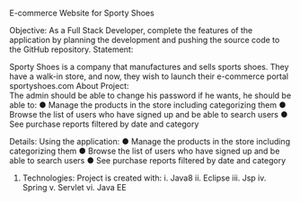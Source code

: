E-commerce Website for Sporty Shoes

Objective:
As a Full Stack Developer, complete the features of the application by planning the development and pushing the source code to the GitHub repository.
Statement:

Sporty Shoes is a company that manufactures and sells sports shoes. They have a walk-in store, and now, they wish to launch their e-commerce portal sportyshoes.com
About Project:	
The admin should be able to change his password if he wants, he should be able to:
● Manage the products in the store including categorizing them
● Browse the list of users who have signed up and be able to search users
● See purchase reports filtered by date and category

Details:
Using the application:
● Manage the products in the store including categorizing them
● Browse the list of users who have signed up and be able to search users
● See purchase reports filtered by date and category


1.	Technologies:
Project is created with:
i.	Java8
ii.	Eclipse
iii.	Jsp
iv.	Spring 
v.	Servlet
vi.	Java EE



